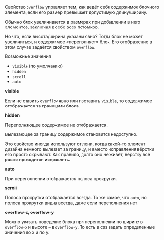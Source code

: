 Свойство `overflow` управляет тем, как ведёт себя содержимое блочного элемента, если его размер превышает допустимую длину/ширину.

Обычно блок увеличивается в размерах при добавлении в него элементов, заключая в себе всех потомков.

Но что, если высота/ширина указаны явно? Тогда блок не может увеличиться, и содержимое «переполняет» блок. Его отображение в этом случае задаётся свойством `overflow`.

Возможные значения

-   `visible` (по умолчанию)
-   `hidden`
-   `scroll`
-   `auto`

**visible**

Если не ставить `overflow` явно или поставить `visible`, то содержимое отображается за границами блока.

**hidden**

Переполняющее содержимое не отображается.

Вылезающее за границу содержимое становится недоступно.

Это свойство иногда используют от лени, когда какой-то элемент дизайна немного вылезает за границу, и вместо исправления вёрстки его просто скрывают. Как правило, долго оно не живёт, вёрстку всё равно приходится исправлять.

**auto**

При переполнении отображается полоса прокрутки.

**scroll**

Полоса прокрутки отображается всегда. То же самое, что `auto`, но полоса прокрутки видна всегда, даже если переполнения нет.

**overflow-x, overflow-y**

Можно указать поведение блока при переполнении по ширине в `overflow-x` и высоте – в `overflow-y`. То есть в css задать определенные значения по x и по y.